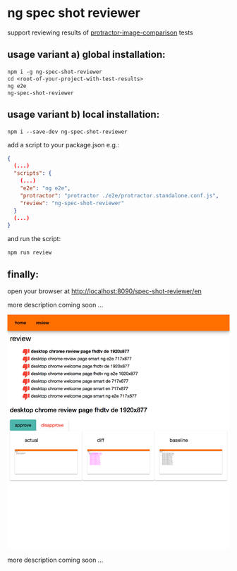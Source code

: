 ng spec shot reviewer
=====================

support reviewing results of [protractor-image-comparison](https://www.npmjs.com/package/protractor-image-comparison) tests

usage variant a) global installation:
-------------------------------------
```shell
npm i -g ng-spec-shot-reviewer
cd <root-of-your-project-with-test-results>
ng e2e
ng-spec-shot-reviewer
```

usage variant b) local installation:
------------------------------------
```shell
npm i --save-dev ng-spec-shot-reviewer
```
add a script to your package.json e.g.:
```json
{
  (...)
  "scripts": {
    (...)
    "e2e": "ng e2e",
    "protractor": "protractor ./e2e/protractor.standalone.conf.js",
    "review": "ng-spec-shot-reviewer"
  }
  (...)
}
```
and run the script:
```shell
npm run review
```

finally:
--------
open your browser at [http://localhost:8090/spec-shot-reviewer/en](http://localhost:8090/spec-shot-reviewer/en)

more description coming soon ...


![screenshot](./client/e2e/spec-shots/baseline/desktop_chrome/review-page-detailssmart-en-717x877.png)


more description coming soon ...
